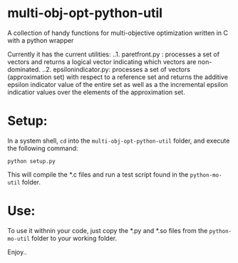 # multi-obj-opt-python-util
A collection of handy functions for multi-objective optimization written in C with a python wrapper

Currently it has the current utilities:
..1. paretfront.py : processes a set of vectors and returns a logical vector indicating which vectors are non-dominated.
..2. epsilonindicator.py: processes a set of vectors (approximation set) with respect to a reference set and returns the additive epsilon indicator value of the entire set as well as a the incremental epsilon indicatior values over the elements of the approximation set.

# Setup: 

In a system shell, `cd` into the `multi-obj-opt-python-util` folder, and execute the following command:
```
python setup.py
```
This will compile the *.c files and run a test script found in the `python-mo-util` folder.

# Use: 
To use it withnin your code, just copy the *.py and *.so files from the `python-mo-util` folder to your working folder.

Enjoy..
